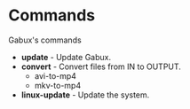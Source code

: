 # Commands
Gabux's commands

<ul>
<li><b>update</b> - Update Gabux.</li>
<li>
  <b>convert</b> - Convert files from IN to OUTPUT.
  <ul>
    <li>avi-to-mp4</li>
    <li>mkv-to-mp4</li>
  </ul>
</li>
<li><b>linux-update</b> - Update the system.</li>
</ul>
